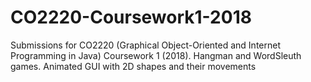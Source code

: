 # CO2220-Coursework1-2018
 Submissions for CO2220 (Graphical Object-Oriented and Internet Programming in Java) Coursework 1 (2018). Hangman and WordSleuth games. Animated GUI with 2D shapes and their movements
